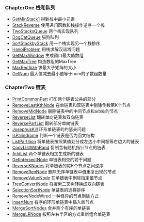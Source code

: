 ### ChapterOne 栈和队列
- [GetMinStack1](https://github.com/guangxush/JavaDataStructure/blob/master/src/chapterOne/GetMinStack1.java) 得到栈中最小元素
- [StackReverse](https://github.com/guangxush/JavaDataStructure/blob/master/src/chapterOne/StackReverse.java) 使用递归函数和栈操作逆序一个栈
- [TwoStacksQueue](https://github.com/guangxush/JavaDataStructure/blob/master/src/chapterOne/TwoStacksQueue.java) 两个栈实现队列
- [DogCatQueue](https://github.com/guangxush/JavaDataStructure/blob/master/src/chapterOne/DogCatQueue.java) 猫狗队列
- [SortStackbyStack](https://github.com/guangxush/JavaDataStructure/blob/master/src/chapterOne/SortStackbyStack.java) 用一个栈实现另一个栈排序
- [HanoiProblem](https://github.com/guangxush/JavaDataStructure/blob/master/src/chapterOne/HanoiProblem.java) 用栈求解汉诺塔问题
- [GetMaxWindow](https://github.com/guangxush/JavaDataStructure/blob/master/src/chapterOne/GetMaxWindow.java) 生成窗口最大值数组
- [GetMaxTree](https://github.com/guangxush/JavaDataStructure/blob/master/src/chapterOne/GetMaxTree.java) 构造数组的MaxTree
- [MaxRecSize](https://github.com/guangxush/JavaDataStructure/blob/master/src/chapterOne/MaxRecSize.java) 求最大子矩阵的大小
- [GetNum](https://github.com/guangxush/JavaDataStructure/blob/master/src/chapterOne/GetNum.java) 最大值减去最小值等于num的子数组数量
### ChapterTwo 链表
- [PrintCommonPart](https://github.com/guangxush/JavaDataStructure/blob/master/src/chapterTwo/PrintCommonPart.java) 打印两个链表公共的部分
- [RemoveLastKthNode](https://github.com/guangxush/JavaDataStructure/blob/master/src/chapterTwo/RemoveLastKthNode.java) 在单链表和双链表中删除倒数第K个节点
- [RemoveMidNode](https://github.com/guangxush/JavaDataStructure/blob/master/src/chapterTwo/RemoveMidNode.java) 删除链表中的中间节点和a/b处的节点
- [ReverseList](https://github.com/guangxush/JavaDataStructure/blob/master/src/chapterTwo/ReverseList.java) 翻转单向链表和双向链表
- [ReversePartList](https://github.com/guangxush/JavaDataStructure/blob/master/src/chapterTwo/ReversePartList.java) 翻转部分单向链表
- [JosephusKill](https://github.com/guangxush/JavaDataStructure/blob/master/src/chapterTwo/JosephusKill.java) 环形单链表的约瑟夫问题
- [IsPalindrome](https://github.com/guangxush/JavaDataStructure/blob/master/src/chapterTwo/IsPalindrome.java) 判断一个链表是否为回文结构
- [ListPartition](https://github.com/guangxush/JavaDataStructure/blob/master/src/chapterTwo/ListPartition.java) 将单链表按照某值划分成左边小中间相等右边大的链表
- [CopyListWithRand](https://github.com/guangxush/JavaDataStructure/blob/master/src/chapterTwo/CopyListWithRand.java) 复制含有随机指针节点的链表
- [AddList](https://github.com/guangxush/JavaDataStructure/blob/master/src/chapterTwo/AddList.java) 两个单链表相加生成新的链表
- [GetIntersectNode](https://github.com/guangxush/JavaDataStructure/blob/master/src/chapterTwo/GetIntersectNode.java) 单链表相交的若干问题
- [ReverseKNodes](https://github.com/guangxush/JavaDataStructure/blob/master/src/chapterTwo/ReverseKNodes.java) 将单链表的每K个节点之间逆序
- [RemoveRepNode](https://github.com/guangxush/JavaDataStructure/blob/master/src/chapterTwo/RemoveRepNode.java) 删除无序单链表中值重复出现的节点
- [RemoveValueNode](https://github.com/guangxush/JavaDataStructure/blob/master/src/chapterTwo/RemoveValueNode.java) 在单链表中删除指定值节点
- [TreeConvertNode](https://github.com/guangxush/JavaDataStructure/blob/master/src/chapterTwo/TreeConvertNode.java) 将搜索二叉树转换成双向链表
- [SelectionSortNode](https://github.com/guangxush/JavaDataStructure/blob/master/src/chapterTwo/SelectionSortNode.java) 单链表的选择排序
- [RemoveNodeWired](https://github.com/guangxush/JavaDataStructure/blob/master/src/chapterTwo/RemoveNodeWired.java) 一种怪异的节点删除方式
- [InsertNum](https://github.com/guangxush/JavaDataStructure/blob/master/src/chapterTwo/InsertNum.java) 有序的环形单链表中插入新节点
- [MergeSortNodes](https://github.com/guangxush/JavaDataStructure/blob/master/src/chapterTwo/MergeSortNodes.java) 合并两个有序的单链表
- [MergeLRNode](https://github.com/guangxush/JavaDataStructure/blob/master/src/chapterTwo/MergeLRNode.java) 按照左右半区的方式重新组合单链表



